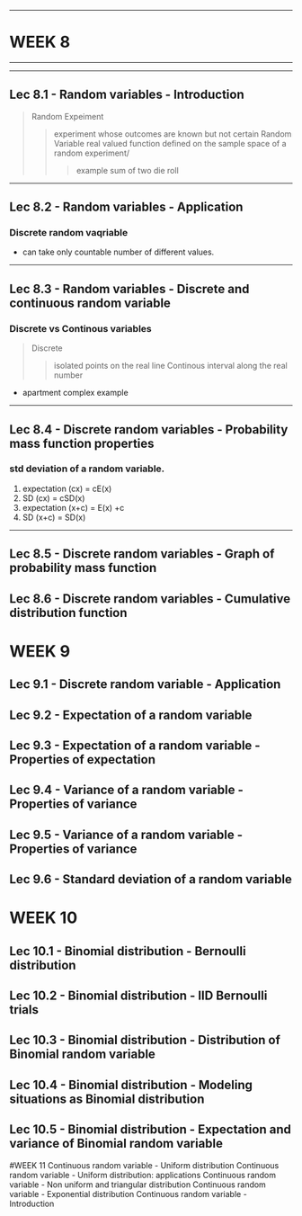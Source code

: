 
---

# WEEK 8

---

---

## Lec 8.1 - Random variables - Introduction

>Random Expeiment
>> experiment whose outcomes are known but not certain
> Random Variable
>> real valued function defined on the sample space of a random experiment/
>>> example sum of two die roll

---

## Lec 8.2 - Random variables - Application
### Discrete random vaqriable
* can take only countable number of different values.


---

## Lec 8.3 - Random variables - Discrete and continuous random variable
### Discrete vs Continous variables
>Discrete
>> isolated points on the real line
> Continous
>> interval along the real number

* apartment complex example

---

## Lec 8.4 - Discrete random variables - Probability mass function properties

### std deviation of a random variable.
1. expectation (cx) = cE(x)
2. SD (cx) = cSD(x)
3. expectation (x+c) = E(x) +c
4. SD (x+c) = SD(x)



---

## Lec 8.5 - Discrete random variables - Graph of probability mass function
## Lec 8.6 - Discrete random variables - Cumulative distribution function

# WEEK 9

## Lec 9.1 - Discrete random variable - Application
## Lec 9.2 - Expectation of a random variable
## Lec 9.3 - Expectation of a random variable - Properties of expectation
## Lec 9.4 - Variance of a random variable - Properties of variance
## Lec 9.5 - Variance of a random variable - Properties of variance
## Lec 9.6 - Standard deviation of a random variable

# WEEK 10

## Lec 10.1 - Binomial distribution - Bernoulli distribution
## Lec 10.2 - Binomial distribution - IID Bernoulli trials
## Lec 10.3 - Binomial distribution - Distribution of Binomial random variable
## Lec 10.4 - Binomial distribution - Modeling situations as Binomial distribution
## Lec 10.5 - Binomial distribution - Expectation and variance of Binomial random variable


#WEEK 11
Continuous random variable - Uniform distribution
Continuous random variable - Uniform distribution: applications
Continuous random variable - Non uniform and triangular distribution
Continuous random variable - Exponential distribution
Continuous random variable - Introduction

